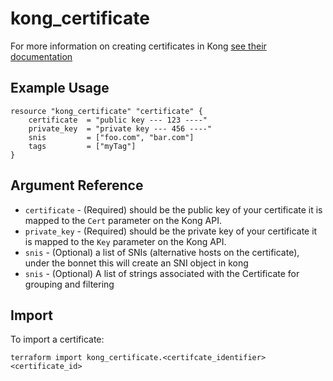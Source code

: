 # kong_certificate

For more information on creating certificates in Kong [see their documentation](https://docs.konghq.com/gateway-oss/2.5.x/admin-api/#certificate-object)

## Example Usage

```hcl
resource "kong_certificate" "certificate" {
    certificate  = "public key --- 123 ----"
    private_key  = "private key --- 456 ----"
    snis         = ["foo.com", "bar.com"]
    tags         = ["myTag"]
}
```

## Argument Reference

* `certificate` - (Required) should be the public key of your certificate it is mapped to the `Cert` parameter on the Kong API.
* `private_key` - (Required) should be the private key of your certificate it is mapped to the `Key` parameter on the Kong API.
* `snis` - (Optional) a list of SNIs (alternative hosts on the certificate), under the bonnet this will create an SNI object in kong
* `snis` - (Optional) A list of strings associated with the Certificate for grouping and filtering

## Import

To import a certificate:

```shell
terraform import kong_certificate.<certifcate_identifier> <certificate_id>
```
